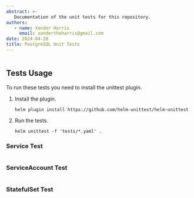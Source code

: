 ```yaml
---
abstract: >-
   Documentation of the unit tests for this repository.
authors:
   - name: Xander Harris
     email: xandertheharris@gmail.com
date: 2024-04-28
title: PostgreSQL Unit Tests
---
```


```{contents}
```

## Tests Usage

To run these tests you need to install the unittest plugin.

1. Install the plugin.

   ```shell
   helm plugin install https://github.com/helm-unittest/helm-unittest
   ```

2. Run the tests.

   ```{code-block} shell
   helm unittest -f 'tests/*.yaml' .
   ```

### Service Test

```{autoyaml} tests/service_test.yaml
```

### ServiceAccount Test

```{autoyaml} tests/serviceaccount_test.yaml
```

### StatefulSet Test

```{autoyaml} tests/statefulset_test.yaml
```
